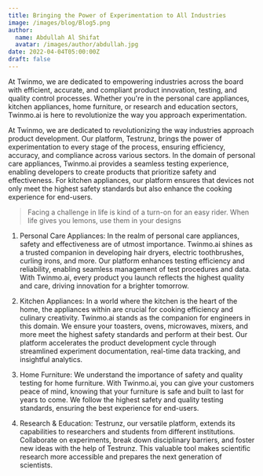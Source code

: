 ```yaml
---
title: Bringing the Power of Experimentation to All Industries
image: /images/blog/Blog5.png
author:
  name: Abdullah Al Shifat
  avatar: /images/author/abdullah.jpg
date: 2022-04-04T05:00:00Z
draft: false
---
```



At Twinmo, we are dedicated to empowering industries across the board with efficient, accurate, and compliant product innovation, testing, and quality control processes. Whether you're in the personal care appliances, kitchen appliances, home furniture, or research and education sectors, Twinmo.ai is here to revolutionize the way you approach experimentation.

At Twinmo, we are dedicated to revolutionizing the way industries approach product development. Our platform, Testrunz, brings the power of experimentation to every stage of the process, ensuring efficiency, accuracy, and compliance across various sectors. In the domain of personal care appliances, Twinmo.ai provides a seamless testing experience, enabling developers to create products that prioritize safety and effectiveness. For kitchen appliances, our platform ensures that devices not only meet the highest safety standards but also enhance the cooking experience for end-users.

<Blockquote name="!Alexender Smith">
  Facing a challenge in life is kind of a turn-on for an easy rider. When life gives you lemons, use them in your designs
</Blockquote>

1. Personal Care Appliances: In the realm of personal care appliances, safety and effectiveness are of utmost importance. Twinmo.ai shines as a trusted companion in developing hair dryers, electric toothbrushes, curling irons, and more. Our platform enhances testing efficiency and reliability, enabling seamless management of test procedures and data. With Twinmo.ai, every product you launch reflects the highest quality and care, driving innovation for a brighter tomorrow.

2. Kitchen Appliances: In a world where the kitchen is the heart of the home, the appliances within are crucial for cooking efficiency and culinary creativity. Twinmo.ai stands as the companion for engineers in this domain. We ensure your toasters, ovens, microwaves, mixers, and more meet the highest safety standards and perform at their best. Our platform accelerates the product development cycle through streamlined experiment documentation, real-time data tracking, and insightful analytics.

3. Home Furniture: We understand the importance of safety and quality testing for home furniture. With Twinmo.ai, you can give your customers peace of mind, knowing that your furniture is safe and built to last for years to come. We follow the highest safety and quality testing standards, ensuring the best experience for end-users.

4. Research & Education: Testrunz, our versatile platform, extends its capabilities to researchers and students from different institutions. Collaborate on experiments, break down disciplinary barriers, and foster new ideas with the help of Testrunz. This valuable tool makes scientific research more accessible and prepares the next generation of scientists.
